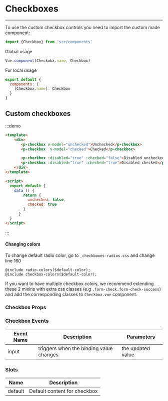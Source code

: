 # Checkboxes

<script>
module.exports = {
  data(){
    return {
      unchecked: false,
      checked: true
    }
  }
}
</script>
<hr>
To use the custom checkbox controls you need to import the custom made component:

```js
import {Checkbox} from 'src/components'
```

Global usage

```js
Vue.component(Checkobx.name, Checkbox)
```

For local usage
```js
export default {
  components: {
    [Checkbox.name]: Checkbox
  }
}
```

## Custom checkboxes

:::demo
```html
<template>
    <div>
       <p-checkbox v-model="unchecked">Unchecked</p-checkbox>
       <p-checkbox  v-model="checked">Checked</p-checkbox>

       <p-checkbox :disabled="true" :checked="false">Disabled unchecked</p-checkbox>
       <p-checkbox :disabled="true" :checked="true">Disabled checked</p-checkbox>
    </div>
</template>

<script>
  export default {
    data () {
        return {
          unchecked: false,
          checked: true
        }
      }
  }
</script>
```
:::

#### Changing colors
To change default radio color, go to `_checkboxes-radios.css` and change line 160

```scss{2}
@include radio-colors($default-color);
@include checkbox-colors($default-color);
```

If you want to have multiple checkbox colors, we recommend extending these 2 mixins 
with extra css classes (e.g `.form-check.form-check-success`) and add the corresponding classes
to `Checkbox.vue` component.


### Checkbox Props

<props-table component-name="p-checkbox"/>

### Checkbox Events
| Event Name | Description | Parameters |
|---------- |-------- |---------- |
| input  | triggers when the binding value changes | the updated value |

### Slots
| Name | Description |
|---------- |-------- |
|  default  | Default content for checkbox |
